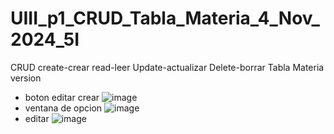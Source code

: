 # UIII_p1_CRUD_Tabla_Materia_4_Nov_2024_5I
CRUD create-crear read-leer Update-actualizar Delete-borrar    Tabla Materia
version
- boton editar crear
![image](https://github.com/user-attachments/assets/6846c146-8e2d-4d74-baf6-3646dde6ab1e)
- ventana de opcion
![image](https://github.com/user-attachments/assets/5e2625d9-879d-4c03-a6fe-d0b6383f5094)
- editar
![image](https://github.com/user-attachments/assets/39265843-2e26-42e4-b1d1-439d868f0df7)


